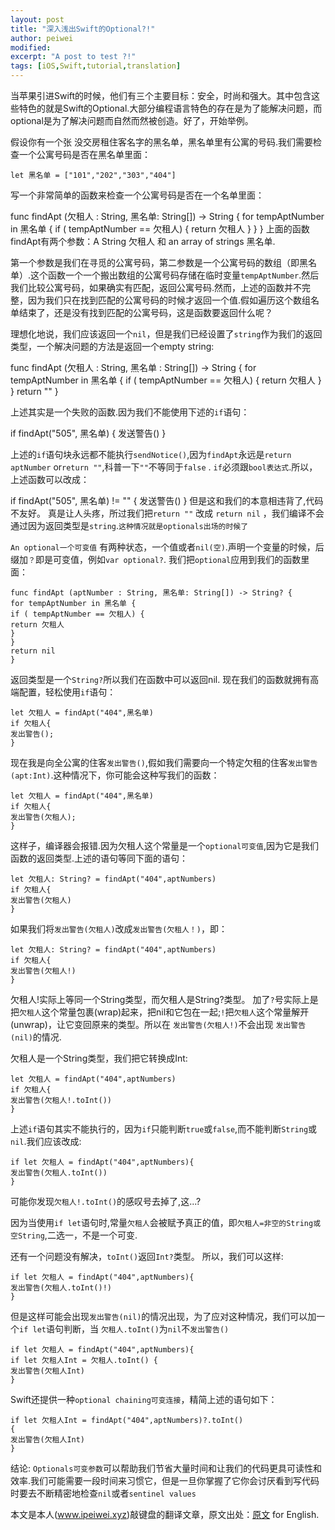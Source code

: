 ```yaml
---
layout: post
title: "深入浅出Swift的Optional?!"
author: peiwei
modified:
excerpt: "A post to test ?!"
tags: [iOS,Swift,tutorial,translation]
---
```


当苹果引进Swift的时候，他们有三个主要目标：安全，时尚和强大。其中包含这些特色的就是Swift的Optional.大部分编程语言特色的存在是为了能解决问题，而optional是为了解决问题而自然而然被创造。好了，开始举例。

假设你有一个张 没交房租住客名字的黑名单，黑名单里有公寓的号码.我们需要检查一个公寓号码是否在黑名单里面：

`let 黑名单 = ["101","202","303","404"]`

写一个非常简单的函数来检查一个公寓号码是否在一个名单里面：

func findApt (欠租人 : String, 黑名单: String[]) -> String {
for tempAptNumber in 黑名单 {
if ( tempAptNumber == 欠租人) {
return 欠租人
}
}
}
上面的函数findApt有两个参数：A String 欠租人 和 an array of strings 黑名单.

第一个参数是我们在寻觅的公寓号码，第二参数是一个公寓号码的数组（即黑名单）.这个函数一个一个搬出数组的公寓号码存储在临时变量`tempAptNumber`.然后我们比较公寓号码，如果确实有匹配，返回公寓号码.然而，上述的函数并不完整，因为我们只在找到匹配的公寓号码的时候才返回一个值.假如遍历这个数组名单结束了，还是没有找到匹配的公寓号码，这是函数要返回什么呢？

理想化地说，我们应该返回一个`nil`，但是我们已经设置了`string`作为我们的返回类型，一个解决问题的方法是返回一个empty string:

func findApt (欠租人 : String, 黑名单 : String[]) -> String {
for tempAptNumber in 黑名单 {
if ( tempAptNumber == 欠租人) {
return 欠租人
}
}
return ""
}

上述其实是一个失败的函数.因为我们不能使用下述的`if`语句：

if findApt("505", 黑名单) {
发送警告()
}

上述的`if`语句块永远都不能执行`sendNotice()`,因为`findApt`永远是`return aptNumber` or`return ""`,科普一下`""`不等同于`false` . `if`必须跟`bool表达式`.所以，上述函数可以改成：

if findApt("505", 黑名单) != "" {
发送警告()
}
但是这和我们的本意相违背了,代码不友好。
真是让人头疼，所过我们把`return ""` 改成 `return nil` ，我们编译不会通过因为返回类型是`string`.`这种情况就是optionals出场的时候了`

`An optional一个可变值` 有两种状态，一个值或者`nil(空)`.声明一个变量的时候，后缀加`？`即是可变值，例如`var optional?`.
我们把`optional`应用到我们的函数里面：

``` 
func findApt (aptNumber : String, 黑名单: String[]) -> String? {
for tempAptNumber in 黑名单 {
if ( tempAptNumber == 欠租人) {
return 欠租人
}
}
return nil
}
```
返回类型是一个`String?`所以我们在函数中可以返回nil.
现在我们的函数就拥有高端配置，轻松使用`if`语句：

```
let 欠租人 = findApt("404",黑名单)
if 欠租人{
发出警告();
}
```
现在我是向全公寓的住客`发出警告()`,假如我们需要向一个特定欠租的住客`发出警告(apt:Int)`.这种情况下，你可能会这种写我们的函数：

```
let 欠租人 = findApt("404",黑名单)
if 欠租人{
发出警告(欠租人);
}
```
这样子，编译器会报错.因为欠租人这个常量是一个`optional可变值`,因为它是我们函数的返回类型.上述的语句等同下面的语句：

```
let 欠租人: String? = findApt("404",aptNumbers)
if 欠租人{
发出警告(欠租人)
}
```
如果我们将`发出警告(欠租人)`改成`发出警告(欠租人！)`，即：

```
let 欠租人: String? = findApt("404",aptNumbers)
if 欠租人{
发出警告(欠租人!)
}
```
欠租人!实际上等同一个String类型，而欠租人是String?类型。
加了`?`号实际上是把`欠租人`这个常量包裹(wrap)起来，把nil和它包在一起;`!`把`欠租人`这个常量解开(unwrap)，让它变回原来的类型。所以在
`发出警告(欠租人!)`不会出现 `发出警告(nil)`的情况.

欠租人是一个String类型，我们把它转换成Int:

```
let 欠租人 = findApt("404",aptNumbers)
if 欠租人{
发出警告(欠租人!.toInt())
}
```
上述`if`语句其实不能执行的，因为`if`只能判断`true`或`false`,而不能判断`String`或`nil`.我们应该改成:

```
if let 欠租人 = findApt("404",aptNumbers){
发出警告(欠租人.toInt())
}
```
可能你发现`欠租人!.toInt()`的感叹号去掉了,这...?

因为当使用`if let`语句时,常量`欠租人`会被赋予真正的值，即`欠租人=非空的String或空String`,二选一，不是一个可变.

还有一个问题没有解决，`toInt()`返回`Int?`类型。
所以，我们可以这样:

```
if let 欠租人 = findApt("404",aptNumbers){
发出警告(欠租人.toInt()!)
}
```
但是这样可能会出现`发出警告(nil)`的情况出现，为了应对这种情况，我们可以加一个`if let`语句判断，当 `欠租人.toInt()`为`nil`不`发出警告()`

```
if let 欠租人 = findApt("404",aptNumbers){
if let 欠租人Int = 欠租人.toInt() {
发出警告(欠租人Int)
}
```

Swift还提供一种`optional chaining可变连接`，精简上述的语句如下：

```
if let 欠租人Int = findApt("404",aptNumbers)?.toInt()
{
发出警告(欠租人Int)
}
```

结论:
`Optionals可变参数`可以帮助我们节省大量时间和让我们的代码更具可读性和效率.我们可能需要一段时间来习惯它，但是一旦你掌握了它你会讨厌看到写代码时要去不断精密地检查`nil`或者`sentinel values`

本文是本人(www.ipeiwei.xyz)敲键盘的翻译文章，原文出处：[原文]("http://blog.teamtreehouse.com/understanding-optionals-swift") for English.




